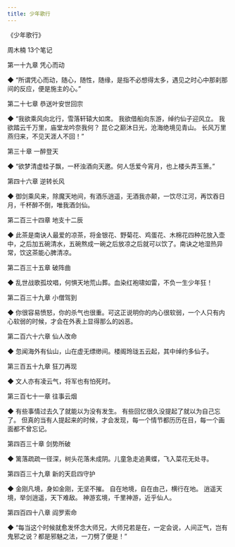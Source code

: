 ```yaml
---
title: 少年歌行
---
```

《少年歌行》

周木楠
13个笔记

第一十九章 凭心而动

◆ “所谓凭心而动，随心，随性，随缘，是指不必想得太多，遇见之时心中那刹那间的反应，便是施主的心。”


第二十七章 恭送叶安世回宗

◆ “我欲乘风向北行，雪落轩辕大如席。	我欲借船向东游，绰约仙子迎风立。	我欲踏云千万里，庙堂龙吟奈我何？	昆仑之巅沐日光，沧海绝境见青山。	长风万里燕归来，不见天涯人不回！”


第三十章 一醉登天

◆ “欲梦清虚桂子飘，一杯浊酒向天邀。何人恁爱今宵月，也上楼头弄玉箫。”


第四十六章 逆转长风

◆ 御剑乘风来，除魔天地间，有酒乐逍遥，无酒我亦颠，一饮尽江河，再饮吞日月，千杯醉不倒，唯我酒剑仙。


第二百三十四章 地支十二辰

◆ 此茶是南诀人最爱的凉茶，将金银花、野菊花、鸡蛋花、木棉花四种花放入壶中，之后加五碗清水，五碗熬成一碗之后放凉之后就可以饮了。南诀之地湿热异常，饮这茶能心脾清凉。


第二百三十五章 破阵曲

◆ 乱世战歌孤坟唱，何惧天地荒山葬。血染红袍啸如雷，不负一生少年狂！


第二百三十九章 小僧驾到

◆ 你很容易愤怒，你的杀气也很重。可这正说明你的内心很软弱，一个人只有内心软弱的时候，才会在外表上显得那么的凶恶。


第二百六十六章 仙人改命

◆ 忽闻海外有仙山，山在虚无缥缈间。楼阁玲珑五云起，其中绰约多仙子。


第三百五十九章 狂刀再现

◆ 文人亦有凌云气，将军也有怕死时。


第三百七十一章 往事云烟

◆ 有些事情过去久了就能以为没有发生。	有些回忆很久没提起了就以为自己忘了。	但真的当有人提起来的时候，才会发现，每一个情节都历历在目，每一个画面都不曾忘记。


第四百三十章 剑势所破

◆ 篱落疏疏一径深，树头花落未成阴。儿童急走追黄蝶，飞入菜花无处寻。


第四百三十九章 新的天启四守护

◆ 金刚凡境，身如金刚，无坚不摧。	自在地境，自在由己，横行在地。	逍遥天境，举剑逍遥，天下难敌。	神游玄境，千里神游，近乎仙人。


第四百四十八章 阎罗索命

◆ “每当这个时候就愈发怀念大师兄，大师兄若是在，一定会说，人间正气，岂有鬼邪之说？都是邪魅之法，一刀劈了便是！”

